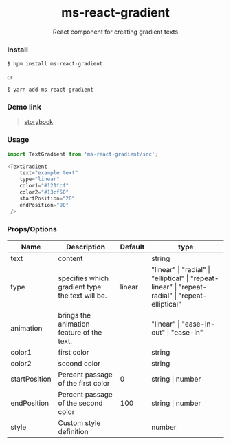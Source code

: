 <h1 align='center'> ms-react-gradient
</h1>

<p align='center'>React component for creating gradient texts

### Install

```js
$ npm install ms-react-gradient
```

or

```
$ yarn add ms-react-gradient
```

### Demo link

> [storybook](https://65e446d14e4260bdc8726536-ytqzgbjtvm.chromatic.com)

### Usage

```js
import TextGradient from 'ms-react-gradient/src';

<TextGradient
    text="example text"
    type="linear"
    color1="#121fcf"
    color2="#13cf50"
    startPosition="20"
    endPosition="90"
 />
```

### Props/Options

| Name          | Description                                     | Default | type                                                                                               |
|---------------|-------------------------------------------------|---------|----------------------------------------------------------------------------------------------------|
| text          | content                                         |         | string                                                                                             |
| type          | specifies which gradient type the text will be. | linear  | "linear" \| "radial" \| "elliptical" \|  "repeat-linear" \| "repeat-radial" \| "repeat-elliptical" |                                                                                             |
| animation     | brings the animation feature of the text. |   | "linear" \| "ease-in-out" \| "ease-in"                                                              |  
| color1        | first color                                     |         | string                                                                                             |
| color2        | second color                                    |         | string                                                                                             |
| startPosition | Percent passage of the first color              | 0       | string \| number                                                                                   |
| endPosition   | Percent passage of the second color             | 100     | string \| number                                                                                   |
| style         | Custom style definition                         |         | number                                                                                             |
